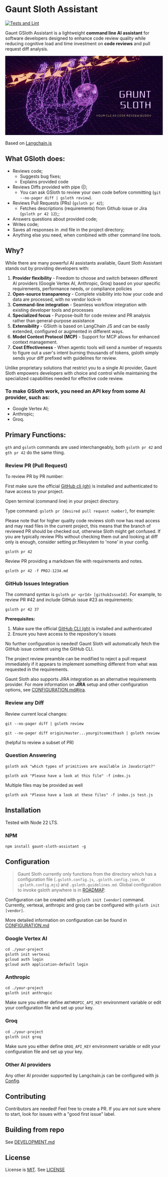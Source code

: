 # Gaunt Sloth Assistant
[![Tests and Lint](https://github.com/andruhon/gaunt-sloth-assistant/actions/workflows/ci.yml/badge.svg?event=push)](https://github.com/andruhon/gaunt-sloth-assistant/actions/workflows/ci.yml)

Gaunt GSloth Assistant is a lightweight **command line AI assistant** for software developers
designed to enhance code review quality while reducing cognitive load and time investment on **code reviews**
and pull request diff analysis.

![GSloth Banner](assets/gaunt-sloth-logo.png)

Based on [Langchain.js](https://github.com/langchain-ai/langchainjs)

## What GSloth does:
- Reviews code;
  - Suggests bug fixes;
  - Explains provided code
- Reviews Diffs provided with pipe (|);
  - You can ask GSloth to review your own code before committing (`git --no-pager diff | gsloth review`).
- Reviews Pull Requests (PRs) (`gsloth pr 42`);
  - Fetches descriptions (requirements) from Github issue or Jira (`gsloth pr 42 12`);;
- Answers questions about provided code;
- Writes code;
- Saves all responses in .md file in the project directory;
- Anything else you need, when combined with other command line tools.

## Why?

While there are many powerful AI assistants available, Gaunt Sloth Assistant stands out by providing developers with:

1. **Provider flexibility** - Freedom to choose and switch between different AI providers (Google Vertex AI, Anthropic, Groq) based on your specific requirements, performance needs, or compliance policies
2. **Open-source transparency** - Complete visibility into how your code and data are processed, with no vendor lock-in
3. **Command-line integration** - Seamless workflow integration with existing developer tools and processes
4. **Specialized focus** - Purpose-built for code review and PR analysis rather than general-purpose assistance
5. **Extensibility** - GSloth is based on LangChain JS and can be easily extended, configured or augmented in different ways.
6. **Model Context Protocol (MCP)** - Support for MCP allows for enhanced context management.
7. **Cost Effectiveness** - When agentic tools will send a number of requests to figure out a user's intent burning thousands of tokens, gsloth simply sends your diff prefixed with guidelines for review.

Unlike proprietary solutions that restrict you to a single AI provider, Gaunt Sloth empowers developers with choice and control while maintaining the specialized capabilities needed for effective code review.

### To make GSloth work, you need an **API key** from some AI provider, such as:
- Google Vertex AI;
- Anthropic;
- Groq.

## Primary Functions:

`gth` and `gsloth` commands are used interchangeably, both `gsloth pr 42` and `gth pr 42` do the same thing.

### Review PR (Pull Request)
To review PR by PR number:

First make sure the official [GitHub cli (gh)](https://cli.github.com/) is installed
and authenticated to have access to your project.

Open terminal (command line) in your project directory.

Type command: `gsloth pr [desired pull request number]`, for example:

Please note that for higher quality code reviews sloth now has read access and may read files in the current project,
this means that the branch of reviewed PR should be checked out, otherwise Sloth might get confused.
If you are typically review PRs without checking them out and looking at diff only is enough, 
consider setting pr.filesystem to 'none' in your config.

```shell
gsloth pr 42
``` 

Review PR providing a markdown file with requirements and notes.
```shell
gsloth pr 42 -f PROJ-1234.md
```

### GitHub Issues Integration

The command syntax is `gsloth pr <prId> [githubIssueId]`. For example, to review PR #42 and include GitHub issue #23 as requirements:

```shell
gsloth pr 42 37
```

**Prerequisites:**

1. Make sure the official [GitHub CLI (gh)](https://cli.github.com/) is installed and authenticated
2. Ensure you have access to the repository's issues

No further configuration is needed! Gaunt Sloth will automatically fetch the GitHub issue content using the GitHub CLI.

The project review preamble can be modified to reject a pull request immediately if it appears to implement something different from what was requested in the requirements.

Gaunt Sloth also supports JIRA integration as an alternative requirements provider.
For more information on **JIRA** setup and other configuration options, see [CONFIGURATION.md#jira](./docs/CONFIGURATION.md#jira).

### Review any Diff

Review current local changes:
```shell
git --no-pager diff | gsloth review
```

```shell
git --no-pager diff origin/master...yourgitcommithash | gsloth review
```
(helpful to review a subset of PR)

### Question Answering
```shell
gsloth ask "which types of primitives are available in JavaScript?"
```

```shell
gsloth ask "Please have a look at this file" -f index.js
```

Multiple files may be provided as well

```shell
gsloth ask "Please have a look at these files" -f index.js test.js
```

## Installation

Tested with Node 22 LTS.

### NPM
```shell
npm install gaunt-sloth-assistant -g
```

## Configuration

> Gaunt Sloth currently only functions from the directory which has a configuration file (`.gsloth.config.js`, `.gsloth.config.json`, or `.gsloth.config.mjs`) and `.gsloth.guidelines.md`.
> Global configuration to invoke gsloth anywhere is in [ROADMAP](ROADMAP.md).

Configuration can be created with `gsloth init [vendor]` command.
Currently, vertexai, anthropic and groq can be configured with `gsloth init [vendor]`.

More detailed information on configuration can be found in [CONFIGURATION.md](./docs/CONFIGURATION.md)

### Google Vertex AI
```shell
cd ./your-project
gsloth init vertexai
gcloud auth login
gcloud auth application-default login
```

### Anthropic

```shell
cd ./your-project
gsloth init anthropic
```

Make sure you either define `ANTHROPIC_API_KEY` environment variable or edit your configuration file and set up your key.

### Groq
```shell
cd ./your-project
gsloth init groq
```
Make sure you either define `GROQ_API_KEY` environment variable or edit your configuration file and set up your key.

### Other AI providers
Any other AI provider supported by Langchain.js can be configured with js [Config](./docs/CONFIGURATION.md). 

## Contributing
Contributors are needed! Feel free to create a PR.
If you are not sure where to start, look for issues with a "good first issue" label.

## Building from repo
See [DEVELOPMENT.md](./docs/DEVELOPMENT.md)

## License
License is [MIT](https://opensource.org/license/mit). See [LICENSE](LICENSE)

